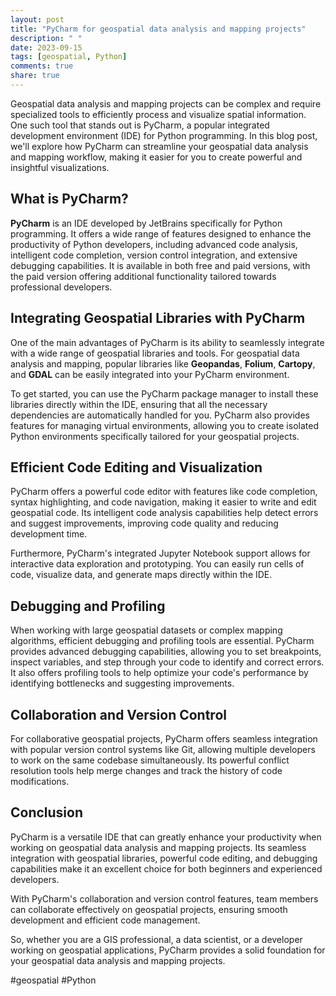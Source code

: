 ```yaml
---
layout: post
title: "PyCharm for geospatial data analysis and mapping projects"
description: " "
date: 2023-09-15
tags: [geospatial, Python]
comments: true
share: true
---
```


Geospatial data analysis and mapping projects can be complex and require specialized tools to efficiently process and visualize spatial information. One such tool that stands out is PyCharm, a popular integrated development environment (IDE) for Python programming. In this blog post, we'll explore how PyCharm can streamline your geospatial data analysis and mapping workflow, making it easier for you to create powerful and insightful visualizations.

## What is PyCharm?

**PyCharm** is an IDE developed by JetBrains specifically for Python programming. It offers a wide range of features designed to enhance the productivity of Python developers, including advanced code analysis, intelligent code completion, version control integration, and extensive debugging capabilities. It is available in both free and paid versions, with the paid version offering additional functionality tailored towards professional developers.

## Integrating Geospatial Libraries with PyCharm

One of the main advantages of PyCharm is its ability to seamlessly integrate with a wide range of geospatial libraries and tools. For geospatial data analysis and mapping, popular libraries like **Geopandas**, **Folium**, **Cartopy**, and **GDAL** can be easily integrated into your PyCharm environment.

To get started, you can use the PyCharm package manager to install these libraries directly within the IDE, ensuring that all the necessary dependencies are automatically handled for you. PyCharm also provides features for managing virtual environments, allowing you to create isolated Python environments specifically tailored for your geospatial projects.

## Efficient Code Editing and Visualization

PyCharm offers a powerful code editor with features like code completion, syntax highlighting, and code navigation, making it easier to write and edit geospatial code. Its intelligent code analysis capabilities help detect errors and suggest improvements, improving code quality and reducing development time.

Furthermore, PyCharm's integrated Jupyter Notebook support allows for interactive data exploration and prototyping. You can easily run cells of code, visualize data, and generate maps directly within the IDE.

## Debugging and Profiling

When working with large geospatial datasets or complex mapping algorithms, efficient debugging and profiling tools are essential. PyCharm provides advanced debugging capabilities, allowing you to set breakpoints, inspect variables, and step through your code to identify and correct errors. It also offers profiling tools to help optimize your code's performance by identifying bottlenecks and suggesting improvements.

## Collaboration and Version Control

For collaborative geospatial projects, PyCharm offers seamless integration with popular version control systems like Git, allowing multiple developers to work on the same codebase simultaneously. Its powerful conflict resolution tools help merge changes and track the history of code modifications.

## Conclusion

PyCharm is a versatile IDE that can greatly enhance your productivity when working on geospatial data analysis and mapping projects. Its seamless integration with geospatial libraries, powerful code editing, and debugging capabilities make it an excellent choice for both beginners and experienced developers.

With PyCharm's collaboration and version control features, team members can collaborate effectively on geospatial projects, ensuring smooth development and efficient code management.

So, whether you are a GIS professional, a data scientist, or a developer working on geospatial applications, PyCharm provides a solid foundation for your geospatial data analysis and mapping projects.

#geospatial
#Python